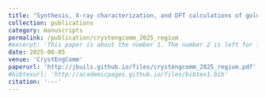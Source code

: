 ```yaml
---
title: "Synthesis, X-ray characterization, and DFT calculations of gold-nucleobase complexes: On the importance of regium bond and anion-π interactions"
collection: publications
category: manuscripts
permalink: /publication/crystengcomm_2025_regium        
#excerpt: 'This paper is about the number 1. The number 2 is left for future work.'
date: 2025-06-05
venue: 'CrystEngComm'
paperurl: 'http://jbuils.github.io/files/crystengcomm_2025_regium.pdf'
#bibtexurl: 'http://academicpages.github.io/files/bibtex1.bib'
citation: '---'
---
```

